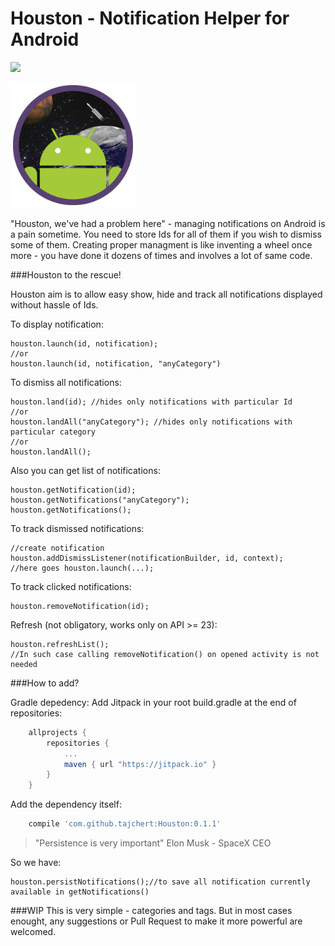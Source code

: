 # Houston - Notification Helper for Android
[![](https://jitpack.io/v/tajchert/Houston.svg)](https://jitpack.io/#tajchert/Houston)

<img src="img/icon_library.jpg" width="200" height="200" alt="Mission Patch"/>

"Houston, we've had a problem here" - managing notifications on Android is a pain sometime. You need to store Ids for all of them if you wish to dismiss some of them. Creating proper managment is like inventing a wheel once more - you have done it dozens of times and involves a lot of same code.

###Houston to the rescue!

Houston aim is to allow easy show, hide and track all notifications displayed without hassle of Ids.



To display notification:
```
houston.launch(id, notification);
//or
houston.launch(id, notification, "anyCategory")
```

To dismiss all notifications:

```
houston.land(id); //hides only notifications with particular Id
//or
houston.landAll("anyCategory"); //hides only notifications with particular category
//or
houston.landAll();
```

Also you can get list of notifications:
```
houston.getNotification(id);
houston.getNotifications("anyCategory");
houston.getNotifications();
```

To track dismissed notifications:
```
//create notification
houston.addDismissListener(notificationBuilder, id, context);
//here goes houston.launch(...);
```

To track clicked notifications:
```
houston.removeNotification(id);
```


Refresh (not obligatory, works only on API >= 23):
```
houston.refreshList();
//In such case calling removeNotification() on opened activity is not needed
```

###How to add?

Gradle depedency:
Add Jitpack in your root build.gradle at the end of repositories:
```gradle
	allprojects {
		repositories {
			...
			maven { url "https://jitpack.io" }
		}
	}
```
Add the dependency itself:
```gradle
    compile 'com.github.tajchert:Houston:0.1.1'
```

>"Persistence is very important" Elon Musk - SpaceX CEO

So we have:
```
houston.persistNotifications();//to save all notification currently available in getNotifications()
```

###WIP
This is very simple - categories and tags. But in most cases enought, any suggestions or Pull Request to make it more powerful are welcomed.
